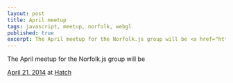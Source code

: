 ```yaml
---
layout: post
title: April meetup
tags: javascript, meetup, norfolk, webgl
published: true
excerpt: The April meetup for the Norfolk.js group will be <a href="http://www.meetup.com/NorfolkJS/events/172344612/">April 21, 2014</a> at <a href="http://www.hatchnorfolk.com/">Hatch</a>.
---
```


<p>The April meetup for the Norfolk.js group will be</p>
<p>
<a href="http://www.meetup.com/NorfolkJS/events/172344612/">April 21, 2014</a>
at <a href="http://www.hatchnorfolk.com/">Hatch</a>
</p>
